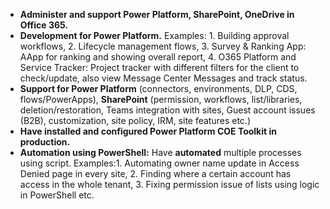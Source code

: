 * **Administer and support Power Platform, SharePoint, OneDrive in Office 365.** 
* **Development for Power Platform.** Examples: 1. Building approval workflows, 2. Lifecycle management flows, 3. Survey & Ranking App: AApp for ranking and showing overall report, 4. O365 Platform and Service Tracker: Project tracker with different filters for the client to check/update, also view Message Center Messages and track status.
* **Support for Power Platform** (connectors, environments, DLP, CDS, flows/PowerApps), **SharePoint** (permission, workflows, list/libraries, deletion/restoration, Teams integration with sites, Guest account issues (B2B), customization, site policy, IRM, site features etc.)
* **Have installed and configured Power Platform COE Toolkit in production.**
* **Automation using PowerShell:** Have **automated** multiple processes using script. Examples:1. Automating owner name update in Access Denied page in every site, 2. Finding where a certain account has access in the whole tenant, 3. Fixing permission issue of lists using logic in PowerShell etc.
